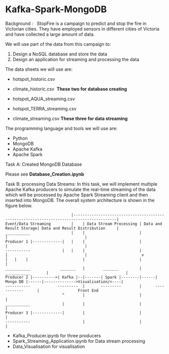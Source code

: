 # Kafka-Spark-MongoDB

Background :
  StopFire is a campaign to predict and stop the fire in Victorian cities. They have employed sensors in different cities of Victoria and have collected a large amount of data. 

We will use part of the data from this campaign to:
1. Design a NoSQL database and store the data
2. Design an application for streaming and processing the data

The data sheets we will use are:
- hotspot_historic.csv  
- climate_historic.csv 
      **These two for database creating**

- hotspot_AQUA_streaming.csv 
- hotspot_TERRA_streaming.csv 
- climate_streaming.csv
      **These three for data streaming**

The programming language and tools we will use are:
- Python  
- MongoDB
- Apache Kafka
- Apache Spark


Task A: Created MongoDB Database

Please see **Database_Creation.ipynb**



Task B: processing Data Streams:
In this task, we will implement multiple Apache Kafka producers to simulate the real-time streaming of the data which will be processed by Apache Spark Streaming client and then inserted into MongoDB. 
The overall system architecture is shown in the figure below. 

```
                             |-----------------------------------------------------------------------------------------|
Event/Data Streaming         |    | Data Stream Processing | Data and Result Storage| Data and Result Distribution     |
___________                  |    |                        |                        |                                  |
Producer 1 |-------------|   |    |                        |                        |                                  |
-----------              |   |    |                        |                        |                                  |                        v                 |   |    |                        |                        |                                  |
___________             _______   |        _______         |      ___________       |                                  |
Producer 2 |---------->| Kafka |--|-------| Spark |--------|------| Mongo DB |------|-------------->Visualisation/<----|     
-----------            ---------  |       ---------        |      ------------      |                 Front End
                         ^        |                        |                        |
___________              |        |                        |                        |
Producer 3 |-------------|        |                        |                        |
-----------                       |                        |                        |
```

- Kafka_Producer.ipynb for three producers
- Spark_Streaming_Application.ipynb for Data stream processing
- Data_Visualisation for visualisation
 
 
 
